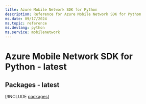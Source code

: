 ```yaml
---
title: Azure Mobile Network SDK for Python
description: Reference for Azure Mobile Network SDK for Python
ms.date: 09/17/2024
ms.topic: reference
ms.devlang: python
ms.service: mobilenetwork
---
```

# Azure Mobile Network SDK for Python - latest
## Packages - latest
[!INCLUDE [packages](mobile-network-index.md)]